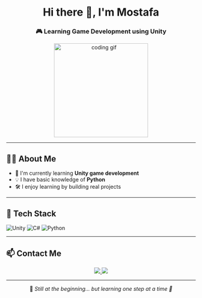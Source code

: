 <!-- Mostafa0Noop/Mostafa0Noop -->

<h1 align="center">Hi there 👋, I'm Mostafa</h1>
<h3 align="center">🎮 Learning Game Development using Unity</h3>

<p align="center">
  <img src="https://media.giphy.com/media/qgQUggAC3Pfv687qPC/giphy.gif" width="250" alt="coding gif">
</p>

---

## 👨‍💻 About Me

- 🔭 I'm currently learning **Unity game development**
- 💡 I have basic knowledge of **Python**
- 🛠️ I enjoy learning by building real projects

---

## 🧰 Tech Stack

![Unity](https://img.shields.io/badge/Unity-100000?style=for-the-badge&logo=unity&logoColor=white)
![C#](https://img.shields.io/badge/C%23-239120?style=for-the-badge&logo=c-sharp&logoColor=white)
![Python](https://img.shields.io/badge/Python-3776AB?style=for-the-badge&logo=python&logoColor=white)

---

## 📫 Contact Me

<p align="center">
  <a href="mailto:mostafa0954adel@gmail.com">
    <img src="https://img.shields.io/badge/Email-D14836?style=for-the-badge&logo=gmail&logoColor=white">
  </a>
  <a href="https://github.com/Mostafa0Noop">
    <img src="https://img.shields.io/badge/GitHub-181717?style=for-the-badge&logo=github&logoColor=white">
  </a>
</p>

---

<p align="center">🧠 <em>Still at the beginning... but learning one step at a time 💪</em></p>